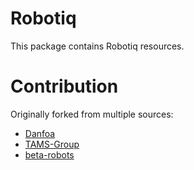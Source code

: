 # Robotiq
This package contains Robotiq resources.


# Contribution
Originally forked from multiple sources:
- [Danfoa](https://github.com/Danfoa/robotiq_2finger_grippers)
- [TAMS-Group](https://github.com/TAMS-Group/robotiq)
- [beta-robots](https://github.com/beta-robots/robotiq)
